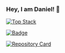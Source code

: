 ### Hey, I am Daniel! 👋

[![Top Stack](https://widget.realdeveloper.pro/api/top?stack=vuejs,html,php)](https://github.com/danielradosa)

[![Badge](https://widget.realdeveloper.pro/api/badge?title=Languages&badges=mysql,php,JavaScript,html,css,sass,laravel,csharp,python)](https://github.com/danielradosa)

[![Repository Card](https://widget.realdeveloper.pro/api/card?user=danielradosa&repo=DangoTypesDWP)](https://github.com/danielradosa/DangoTypesDWP/)
